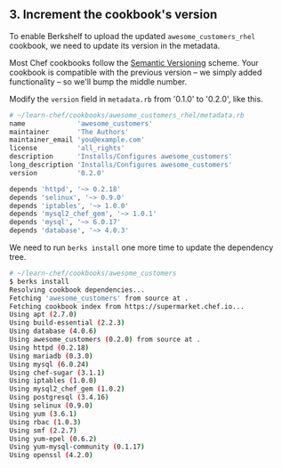 ## 3. Increment the cookbook's version

To enable Berkshelf to upload the updated `awesome_customers_rhel` cookbook, we need to update its version in the metadata.

Most Chef cookbooks follow the [Semantic Versioning](http://semver.org) scheme. Your cookbook is compatible with the previous version &ndash; we simply added functionality &ndash; so we'll bump the middle number.

Modify the `version` field in <code class="file-path">metadata.rb</code> from '0.1.0' to '0.2.0', like this.

```bash
# ~/learn-chef/cookbooks/awesome_customers_rhel/metadata.rb
name             'awesome_customers'
maintainer       'The Authors'
maintainer_email 'you@example.com'
license          'all_rights'
description      'Installs/Configures awesome_customers'
long_description 'Installs/Configures awesome_customers'
version          '0.2.0'

depends 'httpd', '~> 0.2.18'
depends 'selinux', '~> 0.9.0'
depends 'iptables', '~> 1.0.0'
depends 'mysql2_chef_gem', '~> 1.0.1'
depends 'mysql', '~> 6.0.17'
depends 'database', '~> 4.0.3'
```

We need to run `berks install` one more time to update the dependency tree.

```bash
# ~/learn-chef/cookbooks/awesome_customers
$ berks install
Resolving cookbook dependencies...
Fetching 'awesome_customers' from source at .
Fetching cookbook index from https://supermarket.chef.io...
Using apt (2.7.0)
Using build-essential (2.2.3)
Using database (4.0.6)
Using awesome_customers (0.2.0) from source at .
Using httpd (0.2.18)
Using mariadb (0.3.0)
Using mysql (6.0.24)
Using chef-sugar (3.1.1)
Using iptables (1.0.0)
Using mysql2_chef_gem (1.0.2)
Using postgresql (3.4.16)
Using selinux (0.9.0)
Using yum (3.6.1)
Using rbac (1.0.3)
Using smf (2.2.7)
Using yum-epel (0.6.2)
Using yum-mysql-community (0.1.17)
Using openssl (4.2.0)
```
